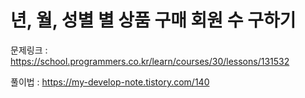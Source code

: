 # 년, 월, 성별 별 상품 구매 회원 수 구하기

문제링크 : https://school.programmers.co.kr/learn/courses/30/lessons/131532

풀이법 : https://my-develop-note.tistory.com/140